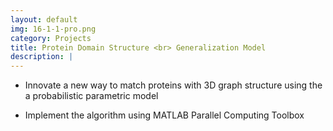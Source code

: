 ```yaml
---
layout: default
img: 16-1-1-pro.png
category: Projects
title: Protein Domain Structure <br> Generalization Model
description: |
---
```

* Innovate a new way to match proteins with 3D graph structure using the a probabilistic parametric model

* Implement the algorithm using MATLAB Parallel Computing Toolbox